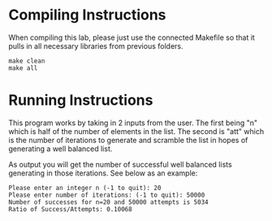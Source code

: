 # Compiling Instructions
When compiling this lab, please just use the connected Makefile so that it pulls in all necessary libraries from previous folders.
```
make clean
make all
```

# Running Instructions
This program works by taking in 2 inputs from the user.
The first being "n" which is half of the number of elements in the list.
The second is "att" which is the number of iterations to generate and scramble the list in hopes of generating a well balanced list.

As output you will get the number of successful well balanced lists generating in those iterations. See below as an example:
```
Please enter an integer n (-1 to quit): 20
Please enter number of iterations: (-1 to quit): 50000
Number of successes for n=20 and 50000 attempts is 5034
Ratio of Success/Attempts: 0.10068
```